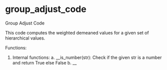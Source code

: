 # group_adjust_code
Group Adjust Code

This code computes the weighted demeaned values for a given set of hierarchical values.

Functions:

1. Internal functions:
a. __is_number(str): Check if the given str is a number and return True else False
b. __
